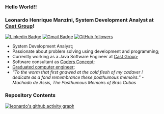 ### Hello World!!
### Leonardo Henrique Manzini, System Development Analyst at <a href="https://castgroup.com.br">Cast Group</a>!

[![Linkedin Badge](https://img.shields.io/badge/-LinkedIn-blue?style=flat-square&logo=Linkedin&logoColor=white&link=https://www.linkedin.com/in/leonardo-manzini/)](https://www.linkedin.com/in/leonardo-manzini/)
[![Gmail Badge](https://img.shields.io/badge/-Gmail-c14438?style=flat-square&logo=Gmail&logoColor=white&link=mailto:leoh.manzini@gmail.com)](mailto:leoh.manzini@gmail.com/)
[![GitHub followers](https://img.shields.io/github/followers/LeoManzini.svg?style=social&label=Follow&maxAge=2592000)](https://github.com/LeoManzini?tab=followers)

- System Development Analyst;
- Passionate about problem solving using development and programming;
- Currently working as a Java Software Engineer at <a href="https://castgroup.com.br">Cast Group</a>;
- Software consultant as <a href="https://codersconcept.com.br/">Coders Concept<a/>;
- <a href="https://www.uniara.com.br/cursos/presencial/graduacao/engenharia-de-computacao/">Graduated computer engineer<a/>;
- _“To the worm that first gnawed at the cold flesh of my cadaver I dedicate as a fond remembrance these posthumous memoirs.” - Machado de Assis, The Posthumous Memoirs of Brás Cubas_

### Repository Contents

[comment]: <div align="center">
[comment]:  <a href="https://github.com/LeoManzini">
[comment]:    <img height="180em" src="https://github-readme-stats.vercel.app/api/top-langs/?username=LeoManzini&layout=compact&theme=radical" />
[comment]:    <img height="180em" src="https://github-readme-stats.vercel.app/api?username=LeoManzini&show_icons=true&theme=radical" />
[comment]:  </a>
[comment]: </div>

[![leonardo's github activity graph](https://github-readme-activity-graph.vercel.app/graph?username=LeoManzini&bg_color=0d1117&color=708090&line=139ae1&point=ffffff&area=true&hide_border=true)](https://github.com/LeoManzini/)
